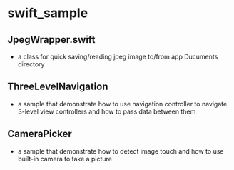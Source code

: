 # swift_sample
## JpegWrapper.swift
- a class for quick saving/reading jpeg image to/from app Ducuments directory

## ThreeLevelNavigation
- a sample that demonstrate how to use navigation controller to navigate 
  3-level view controllers and how to pass data between them

## CameraPicker
- a sample that demonstrate how to detect image touch and how to use built-in camera to take a picture